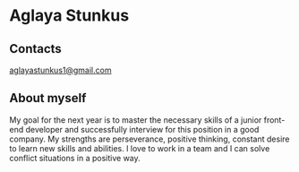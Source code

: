 
Aglaya Stunkus
============

Contacts
----------------------------

aglayastunkus1@gmail.com

About myself
-----------

  Мy goal for the next year is to master the necessary skills of a junior front-end developer and successfully interview for this position in a good company. My strengths are perseverance, positive thinking, constant desire to learn new skills and abilities. I love to work in a team and I can solve conflict situations in a positive way.
